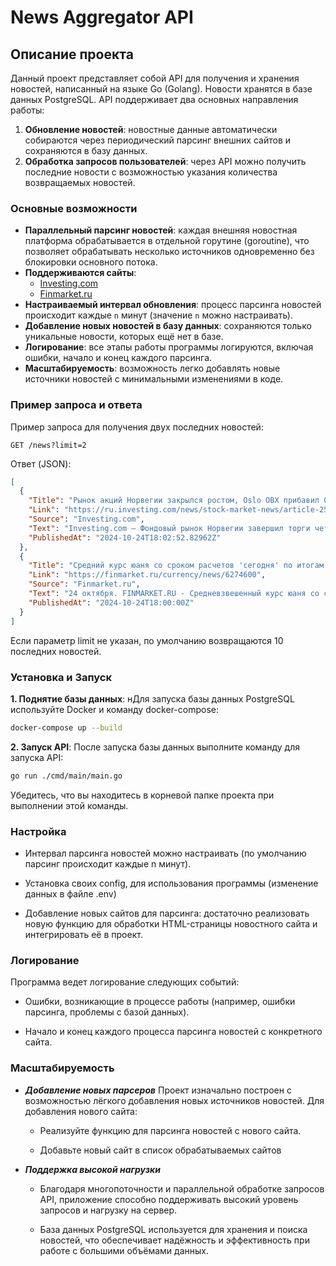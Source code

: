 # News Aggregator API

## Описание проекта

Данный проект представляет собой API для получения и хранения новостей, написанный на языке Go (Golang). Новости хранятся в базе данных PostgreSQL. API поддерживает два основных направления работы:
1. **Обновление новостей**: новостные данные автоматически собираются через периодический парсинг внешних сайтов и сохраняются в базу данных.
2. **Обработка запросов пользователей**: через API можно получить последние новости с возможностью указания количества возвращаемых новостей.

### Основные возможности
- **Параллельный парсинг новостей**: каждая внешняя новостная платформа обрабатывается в отдельной горутине (goroutine), что позволяет обрабатывать несколько источников одновременно без блокировки основного потока.
- **Поддерживаются сайты**:
    - [Investing.com](https://ru.investing.com/news)
    - [Finmarket.ru](https://www.finmarket.ru/news)
- **Настраиваемый интервал обновления**: процесс парсинга новостей происходит каждые `n` минут (значение `n` можно настраивать).
- **Добавление новых новостей в базу данных**: сохраняются только уникальные новости, которых ещё нет в базе.
- **Логирование**: все этапы работы программы логируются, включая ошибки, начало и конец каждого парсинга.
- **Масштабируемость**: возможность легко добавлять новые источники новостей с минимальными изменениями в коде.

### Пример запроса и ответа

Пример запроса для получения двух последних новостей:

```
GET /news?limit=2
```


Ответ (JSON):
```json
[
  {
    "Title": "Рынок акций Норвегии закрылся ростом, Oslo OBX прибавил 0,70%",
    "Link": "https://ru.investing.com/news/stock-market-news/article-2544278",
    "Source": "Investing.com",
    "Text": "Investing.com – Фондовый рынок Норвегии завершил торги четверга ростом...",
    "PublishedAt": "2024-10-24T18:02:52.82962Z"
  },
  {
    "Title": "Средний курс юаня со сроком расчетов 'сегодня' по итогам торгов составил 13,532 руб.",
    "Link": "https://finmarket.ru/currency/news/6274600",
    "Source": "Finmarket.ru",
    "Text": "24 октября. FINMARKET.RU - Средневзвешенный курс юаня со сроком расчетов 'сегодня'...",
    "PublishedAt": "2024-10-24T18:00:00Z"
  }
]
```

Если параметр limit не указан, по умолчанию возвращаются 10 последних новостей.


### Установка и Запуск
**1. Поднятие базы данных**: нДля запуска базы данных PostgreSQL используйте Docker и команду docker-compose:

```bash
docker-compose up --build
```

**2. Запуск API**: После запуска базы данных выполните команду для запуска API:

```bash
go run ./cmd/main/main.go
```
Убедитесь, что вы находитесь в корневой папке проекта при выполнении этой команды.



### Настройка
- Интервал парсинга новостей можно настраивать (по умолчанию парсинг происходит каждые n минут).

- Установка своих config, для использования программы (изменение данных в файле .env)

- Добавление новых сайтов для парсинга: достаточно реализовать новую функцию для обработки HTML-страницы новостного сайта и интегрировать её в проект.


### Логирование
Программа ведет логирование следующих событий:

- Ошибки, возникающие в процессе работы (например, ошибки парсинга, проблемы с базой данных).

-  Начало и конец каждого процесса парсинга новостей с конкретного сайта.


### Масштабируемость
- ***Добавление новых парсеров***
  Проект изначально построен с возможностью лёгкого добавления новых источников новостей. Для добавления нового сайта:

    - Реализуйте функцию для парсинга новостей с нового сайта.

    - Добавьте новый сайт в список обрабатываемых сайтов

- ***Поддержка высокой нагрузки***
    - Благодаря многопоточности и параллельной обработке запросов API, приложение способно поддерживать высокий уровень запросов и нагрузку на сервер.

    - База данных PostgreSQL используется для хранения и поиска новостей, что обеспечивает надёжность и эффективность при работе с большими объёмами данных.